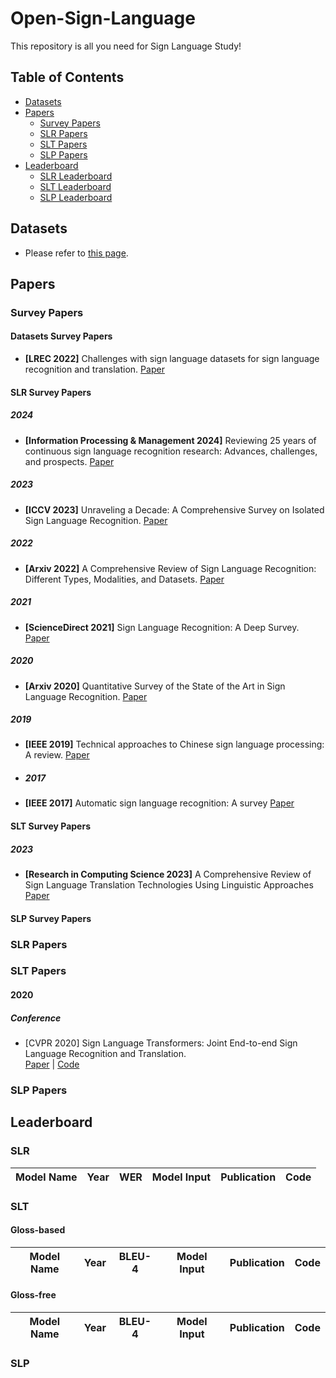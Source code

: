 # Open-Sign-Language
This repository is all you need for Sign Language Study!

## Table of Contents
- [Datasets](#datasets)  
- [Papers](#papers)
  - [Survey Papers](#survey-papers)
  - [SLR Papers](#slr-papers)
  - [SLT Papers](#slt-papers)
  - [SLP Papers](#slp-papers)
- [Leaderboard](#leaderboard)
  - [SLR Leaderboard](#slr)
  - [SLT Leaderboard](#slt)
  - [SLP Leaderboard](#slp)

## Datasets
- Please refer to [this page](helper/datasets.md).

## Papers
### Survey Papers
#### Datasets Survey Papers
- **[LREC 2022]** Challenges with sign language datasets for sign language recognition and translation. [Paper](https://repositori.upf.edu/items/7e5fd976-eb4f-4cc5-878b-a1d9eef5a370)
#### SLR Survey Papers
##### 2024
- **[Information Processing & Management 2024]** Reviewing 25 years of continuous sign language recognition research: Advances, challenges, and prospects. [Paper](https://www.sciencedirect.com/science/article/abs/pii/S0306457324001341)
##### 2023
- **[ICCV 2023]** Unraveling a Decade: A Comprehensive Survey on Isolated Sign Language Recognition. [Paper](https://openaccess.thecvf.com/content/ICCV2023W/AMFG/html/Sarhan_Unraveling_a_Decade_A_Comprehensive_Survey_on_Isolated_Sign_Language_ICCVW_2023_paper.html)
##### 2022
- **[Arxiv 2022]** A Comprehensive Review of Sign Language Recognition: Different Types, Modalities, and Datasets. [Paper](https://arxiv.org/abs/2204.03328)
##### 2021
- **[ScienceDirect 2021]** Sign Language Recognition: A Deep Survey. [Paper](https://www.sciencedirect.com/science/article/pii/S095741742030614X?casa_token=P9dIGfGoMh0AAAAA:RPA7HImaRjZfsOJrJZ8INi-a9V0fJXp4hvKRRHLZMm_LySJee-lQ86zL9VcVdp2cQbkyK6zfsqM)
##### 2020
- **[Arxiv 2020]** Quantitative Survey of the State of the Art in Sign Language Recognition. [Paper](https://arxiv.org/abs/2008.09918)
##### 2019
- **[IEEE 2019]** Technical approaches to Chinese sign language processing: A review. [Paper](https://ieeexplore.ieee.org/abstract/document/8764391)
- ##### 2017
- **[IEEE 2017]** Automatic sign language recognition: A survey [Paper](https://ieeexplore.ieee.org/abstract/document/8075561?casa_token=CdoSrTyglMIAAAAA:e3KBEi9j3LO3-DUeTlb56NQlA4Hve1GWLuFKKOJce312gckmJFNrOyTatHifdIFa0XxWbkBjig)
  
#### SLT Survey Papers
##### 2023
- **[Research in Computing Science 2023]** A Comprehensive Review of Sign Language Translation Technologies Using Linguistic Approaches [Paper](https://rcs.cic.ipn.mx/2023_152_11/A%20Comprehensive%20Review%20of%20Sign%20Language%20Translation%20Technologies%20Using%20Linguistic%20Approaches.pdf)
#### SLP Survey Papers


### SLR Papers
### SLT Papers
#### 2020
##### Conference
  - [CVPR 2020] Sign Language Transformers: Joint End-to-end Sign Language Recognition and Translation.  
    [Paper](https://openaccess.thecvf.com/content_CVPR_2020/papers/Camgoz_Sign_Language_Transformers_Joint_End-to-End_Sign_Language_Recognition_and_Translation_CVPR_2020_paper.pdf) | [Code](https://github.com/neccam/nslt)

### SLP Papers

## Leaderboard
### SLR 
| Model Name      | Year | WER      | Model Input   | Publication    | Code                                    |
|-----------------|------|----------|---------------|----------------|-----------------------------------------|

### SLT
#### Gloss-based
| Model Name      | Year | BLEU-4      | Model Input   | Publication    | Code                                    |
|-----------------|------|-------------|---------------|----------------|-----------------------------------------|
#### Gloss-free
| Model Name      | Year | BLEU-4      | Model Input   | Publication    | Code                                    |
|-----------------|------|-------------|---------------|----------------|-----------------------------------------|
### SLP
